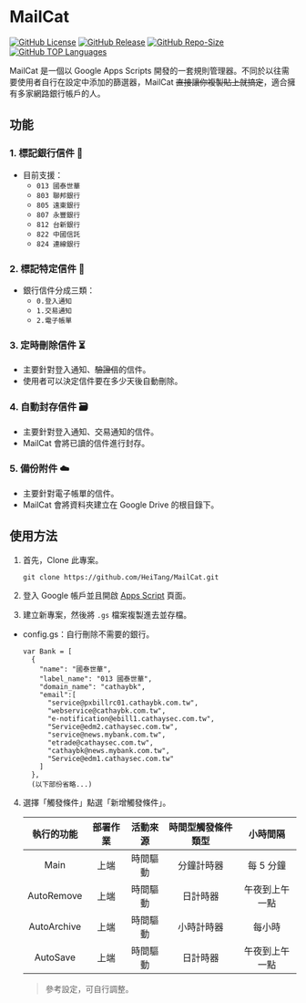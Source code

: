 # MailCat

[![GitHub License](https://img.shields.io/github/license/HeiTang/MailCat)]()
[![GitHub Release](https://img.shields.io/github/v/release/HeiTang/MailCat?color=brightgreen)](https://github.com/HeiTang/MailCat/releases)
[![GitHub Repo-Size](https://img.shields.io/github/repo-size/HeiTang/MailCat)]()
[![GitHub TOP Languages](https://img.shields.io/github/languages/top/HeiTang/MailCat?color=ff69b4)]()


MailCat 是一個以 Google Apps Scripts 開發的一套規則管理器。不同於以往需要使用者自行在設定中添加的篩選器，MailCat ~~直接讓你複製貼上就搞定~~，適合擁有多家網路銀行帳戶的人。

## 功能
### 1. 標記銀行信件 🔖
- 目前支援：
  - `013 國泰世華`
  - `803 聯邦銀行`
  - `805 遠東銀行`
  - `807 永豐銀行`
  - `812 台新銀行`
  - `822 中國信託`
  - `824 連線銀行`

### 2. 標記特定信件 🔖
- 銀行信件分成三類：
    - `0.登入通知`
    - `1.交易通知`
    - `2.電子帳單`

### 3. 定時刪除信件 ⏳
- 主要針對登入通知、~~驗證信~~的信件。
- 使用者可以決定信件要在多少天後自動刪除。

### 4. 自動封存信件 🗃️
- 主要針對登入通知、交易通知的信件。
- MailCat 會將已讀的信件進行封存。

### 5. 備份附件 ☁️
- 主要針對電子帳單的信件。
- MailCat 會將資料夾建立在 Google Drive 的根目錄下。

## 使用方法
1. 首先，Clone 此專案。
    
    ```
    git clone https://github.com/HeiTang/MailCat.git
    ```

2. 登入 Google 帳戶並且開啟 [Apps Script](https://script.google.com/home/start) 頁面。 

3. 建立新專案，然後將 `.gs` 檔案複製進去並存檔。
  
  - config.gs：自行刪除不需要的銀行。
    
    ```
    var Bank = [
      {
        "name": "國泰世華",
        "label_name": "013 國泰世華",
        "domain_name": "cathaybk",
        "email":[
          "service@pxbillrc01.cathaybk.com.tw", 
          "webservice@cathaybk.com.tw",
          "e-notification@ebill1.cathaysec.com.tw", 
          "Service@edm2.cathaysec.com.tw", 
          "service@news.mybank.com.tw", 
          "etrade@cathaysec.com.tw", 
          "cathaybk@news.mybank.com.tw",
          "Service@edm1.cathaysec.com.tw"
        ]
      },
      (以下部份省略...)
    ```
4. 選擇「觸發條件」點選「新增觸發條件」。

    | 執行的功能 | 部署作業 | 活動來源 | 時間型觸發條件類型 | 小時間隔 | 
    | :-------------: | :--------------: | :---------: | :----------------: | :--------: |
    | Main        | 上端 | 時間驅動 | 分鐘計時器 | 每 5 分鐘 |
    | AutoRemove  | 上端 | 時間驅動 | 日計時器  | 午夜到上午一點 |
    | AutoArchive | 上端 | 時間驅動 | 小時計時器 | 每小時 |
    | AutoSave    | 上端 | 時間驅動 | 日計時器  | 午夜到上午一點 |
    > 參考設定，可自行調整。
